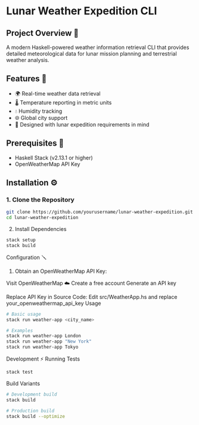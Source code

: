 # Lunar Weather Expedition CLI

## Project Overview 🔭

A modern Haskell-powered weather information retrieval CLI that provides detailed meteorological data for lunar mission planning and terrestrial weather analysis.

## Features 👾

- 🌍 Real-time weather data retrieval
- 🌡️ Temperature reporting in metric units
- 💧 Humidity tracking
- 🌐 Global city support
- 🚀 Designed with lunar expedition requirements in mind

## Prerequisites 🐧

- Haskell Stack (v2.13.1 or higher)
- OpenWeatherMap API Key

## Installation ⚙️

### 1. Clone the Repository
```bash
git clone https://github.com/yourusername/lunar-weather-expedition.git
cd lunar-weather-expedition
```
2. Install Dependencies
```bash
stack setup
stack build
```
Configuration 🪛

1. Obtain an OpenWeatherMap API Key:

Visit OpenWeatherMap ☁️
Create a free account
Generate an API key

Replace API Key in Source Code:
Edit src/WeatherApp.hs and replace your_openweathermap_api_key
Usage

```bash
# Basic usage
stack run weather-app <city_name>

# Examples
stack run weather-app London
stack run weather-app "New York"
stack run weather-app Tokyo
```
Development ⚡
Running Tests
```bash
stack test
```
Build Variants 
```bash
# Development build
stack build

# Production build
stack build --optimize
```

